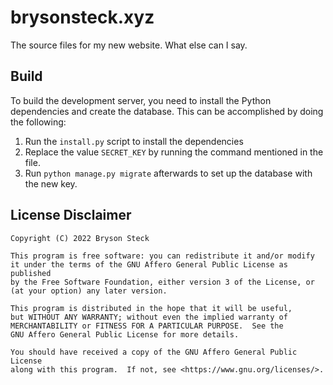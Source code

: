 # brysonsteck.xyz

The source files for my new website. What else can I say.

## Build

To build the development server, you need to install the Python dependencies and create the database. This can be accomplished by doing the following:

1. Run the `install.py` script to install the dependencies
1. Replace the value `SECRET_KEY` by running the command mentioned in the file.
1. Run `python manage.py migrate` afterwards to set up the database with the new key.

## License Disclaimer

```
Copyright (C) 2022 Bryson Steck 

This program is free software: you can redistribute it and/or modify
it under the terms of the GNU Affero General Public License as published
by the Free Software Foundation, either version 3 of the License, or
(at your option) any later version.

This program is distributed in the hope that it will be useful,
but WITHOUT ANY WARRANTY; without even the implied warranty of
MERCHANTABILITY or FITNESS FOR A PARTICULAR PURPOSE.  See the
GNU Affero General Public License for more details.

You should have received a copy of the GNU Affero General Public License
along with this program.  If not, see <https://www.gnu.org/licenses/>.
```
